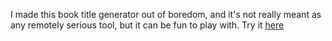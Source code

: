 I made this book title generator out of boredom, and it's not really meant as any remotely serious tool, but it can be fun to play with. Try it [here](https://rawcdn.githack.com/LifeIsADeflatingVest/titleGenerator/main/index.html)

